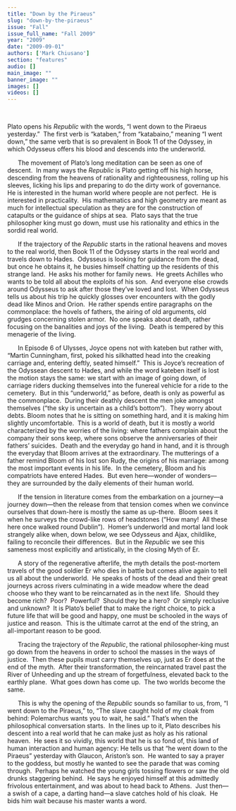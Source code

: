 ```yaml
---
title: "Down by the Piraeus"
slug: "down-by-the-piraeus"
issue: "Fall"
issue_full_name: "Fall 2009"
year: "2009"
date: "2009-09-01"
authors: ['Mark Chiusano']
section: "features"
audio: []
main_image: ""
banner_image: ""
images: []
videos: []
---
```

 

Plato opens his *Republic* with the words, “I went down to the Piraeus yesterday.”  The first verb is “kataben,” from “katabaino,” meaning “I went down,” the same verb that is so prevalent in Book 11 of the Odyssey, in which Odysseus offers his blood and descends into the underworld.

       The movement of Plato’s long meditation can be seen as one of descent.  In many ways the *Republic* is Plato getting off his high horse, descending from the heavens of rationality and righteousness, rolling up his sleeves, licking his lips and preparing to do the dirty work of governance.  He is interested in the human world where people are not perfect.  He is interested in practicality.  His mathematics and high geometry are meant as much for intellectual speculation as they are for the construction of catapults or the guidance of ships at sea.  Plato says that the true philosopher king must go down, must use his rationality and ethics in the sordid real world.

       If the trajectory of the *Republic* starts in the rational heavens and moves to the real world, then Book 11 of the Odyssey starts in the real world and travels down to Hades.  Odysseus is looking for guidance from the dead, but once he obtains it, he busies himself chatting up the residents of this strange land.  He asks his mother for family news.  He greets Achilles who wants to be told all about the exploits of his son.  And everyone else crowds around Odysseus to ask after those they’ve loved and lost.  When Odysseus tells us about his trip he quickly glosses over encounters with the godly dead like Minos and Orion.  He rather spends entire paragraphs on the commonplace: the hovels of fathers, the airing of old arguments, old grudges concerning stolen armor.  No one speaks about death, rather focusing on the banalities and joys of the living.  Death is tempered by this menagerie of the living.

       In Episode 6 of Ulysses, Joyce opens not with kateben but rather with, “Martin Cunningham, first, poked his silkhatted head into the creaking carriage and, entering deftly, seated himself.”  This is Joyce’s recreation of the Odyssean descent to Hades, and while the word kateben itself is lost the motion stays the same: we start with an image of going down, of carriage riders ducking themselves into the funereal vehicle for a ride to the cemetery.  But in this “underworld,” as before, death is only as powerful as the commonplace.  During their deathly descent the men joke amongst themselves (“the sky is uncertain as a child’s bottom”).  They worry about debts. Bloom notes that he is sitting on something hard, and it is making him slightly uncomfortable.  This is a world of death, but it is mostly a world characterized by the worries of the living: where fathers complain about the company their sons keep, where sons observe the anniversaries of their fathers’ suicides.  Death and the everyday go hand in hand, and it is through the everyday that Bloom arrives at the extraordinary. The mutterings of a father remind Bloom of his lost son Rudy, the origins of his marriage: among the most important events in his life.  In the cemetery, Bloom and his compatriots have entered Hades.  But even here—wonder of wonders—they are surrounded by the daily elements of their human world.

       If the tension in literature comes from the embarkation on a journey—a journey down—then the release from that tension comes when we convince ourselves that down-here is mostly the same as up-there.  Bloom sees it when he surveys the crowd-like rows of headstones (“How many!  All these here once walked round Dublin”).  Homer’s underworld and mortal land look strangely alike when, down below, we see Odysseus and Ajax, childlike, failing to reconcile their differences.  But in the *Republic* we see this sameness most explicitly and artistically, in the closing Myth of Er.

       A story of the regenerative afterlife, the myth details the post-mortem travels of the good soldier Er who dies in battle but comes alive again to tell us all about the underworld.  He speaks of hosts of the dead and their great journeys across rivers culminating in a wide meadow where the dead choose who they want to be reincarnated as in the next life.  Should they become rich?  Poor?  Powerful?  Should they be a hero?  Or simply reclusive and unknown?  It is Plato’s belief that to make the right choice, to pick a future life that will be good and happy, one must be schooled in the ways of justice and reason.  This is the ultimate carrot at the end of the string, an all-important reason to be good.

       Tracing the trajectory of the *Republic*, the rational philosopher-king must go down from the heavens in order to school the masses in the ways of justice.  Then these pupils must carry themselves up, just as Er does at the end of the myth.  After their transformation, the reincarnated travel past the River of Unheeding and up the stream of forgetfulness, elevated back to the earthly plane.  What goes down has come up.  The two worlds become the same.

       This is why the opening of the *Republic* sounds so familiar to us, from, “I went down to the Piraeus,” to, “The slave caught hold of my cloak from behind: Polemarchus wants you to wait, he said.” That’s when the philosophical conversation starts.  In the lines up to it, Plato describes his descent into a real world that he can make just as holy as his rational heaven.  He sees it so vividly, this world that he is so fond of, this land of human interaction and human agency: He tells us that “he went down to the Piraeus” yesterday with Glaucon, Ariston’s son.  He wanted to say a prayer to the goddess, but mostly he wanted to see the parade that was coming through.  Perhaps he watched the young girls tossing flowers or saw the old drunks staggering behind.  He says he enjoyed himself at this admittedly frivolous entertainment, and was about to head back to Athens.  Just then—a swish of a cape, a darting hand—a slave catches hold of his cloak.  He bids him wait because his master wants a word.

